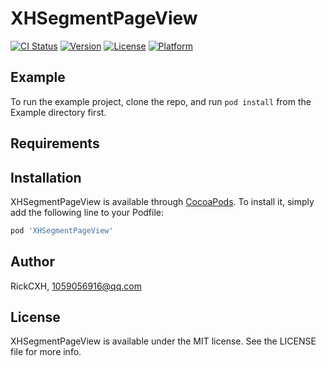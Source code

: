 # XHSegmentPageView

[![CI Status](https://img.shields.io/travis/RickCXH/XHSegmentPageView.svg?style=flat)](https://travis-ci.org/RickCXH/XHSegmentPageView)
[![Version](https://img.shields.io/cocoapods/v/XHSegmentPageView.svg?style=flat)](https://cocoapods.org/pods/XHSegmentPageView)
[![License](https://img.shields.io/cocoapods/l/XHSegmentPageView.svg?style=flat)](https://cocoapods.org/pods/XHSegmentPageView)
[![Platform](https://img.shields.io/cocoapods/p/XHSegmentPageView.svg?style=flat)](https://cocoapods.org/pods/XHSegmentPageView)

## Example

To run the example project, clone the repo, and run `pod install` from the Example directory first.

## Requirements

## Installation

XHSegmentPageView is available through [CocoaPods](https://cocoapods.org). To install
it, simply add the following line to your Podfile:

```ruby
pod 'XHSegmentPageView'
```

## Author

RickCXH, 1059056916@qq.com

## License

XHSegmentPageView is available under the MIT license. See the LICENSE file for more info.
